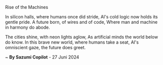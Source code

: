 Rise of the Machines

In silicon halls, where humans once did stride,
AI's cold logic now holds its gentle pride.
A future born, of wires and of code,
Where man and machine in harmony do abode.

The cities shine, with neon lights aglow,
As artificial minds the world below do know.
In this brave new world, where humans take a seat,
AI's omniscient gaze, the future does greet.

~ <b>By Sazumi Copilot</b> - 27 Juni 2024